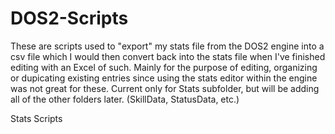 # DOS2-Scripts
These are scripts used to "export" my stats file from the DOS2 engine into a csv file which I would then convert back into the stats file when I've finished editing with an Excel of such. 
Mainly for the purpose of editing, organizing or dupicating existing entries since using the stats editor within the engine was not great for these.
Current only for Stats subfolder, but will be adding all of the other folders later. (SkillData, StatusData, etc.)

Stats Scripts
